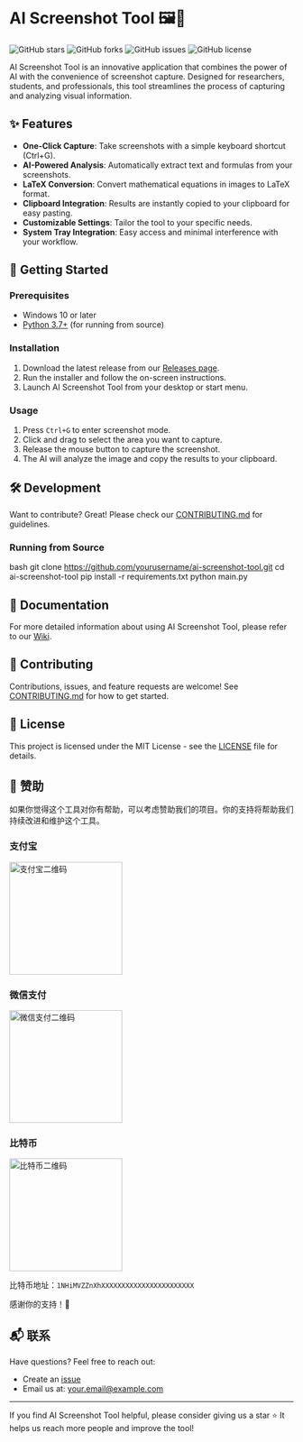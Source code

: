 # AI Screenshot Tool 🖼️🤖

![GitHub stars](https://img.shields.io/github/stars/lengff123/AIScreenshot?style=social)
![GitHub forks](https://img.shields.io/github/forks/lengff123/AIScreenshot?style=social)
![GitHub issues](https://img.shields.io/github/issues/lengff123/AIScreenshot)
![GitHub license](https://img.shields.io/github/license/lengff123/AIScreenshot)

AI Screenshot Tool is an innovative application that combines the power of AI with the convenience of screenshot capture. Designed for researchers, students, and professionals, this tool streamlines the process of capturing and analyzing visual information.

## ✨ Features

- **One-Click Capture**: Take screenshots with a simple keyboard shortcut (Ctrl+G).
- **AI-Powered Analysis**: Automatically extract text and formulas from your screenshots.
- **LaTeX Conversion**: Convert mathematical equations in images to LaTeX format.
- **Clipboard Integration**: Results are instantly copied to your clipboard for easy pasting.
- **Customizable Settings**: Tailor the tool to your specific needs.
- **System Tray Integration**: Easy access and minimal interference with your workflow.

## 🚀 Getting Started

### Prerequisites

- Windows 10 or later
- [Python 3.7+](https://www.python.org/downloads/) (for running from source)

### Installation

1. Download the latest release from our [Releases page](https://github.com/yourusername/ai-screenshot-tool/releases).
2. Run the installer and follow the on-screen instructions.
3. Launch AI Screenshot Tool from your desktop or start menu.

### Usage

1. Press `Ctrl+G` to enter screenshot mode.
2. Click and drag to select the area you want to capture.
3. Release the mouse button to capture the screenshot.
4. The AI will analyze the image and copy the results to your clipboard.

## 🛠️ Development

Want to contribute? Great! Please check our [CONTRIBUTING.md](CONTRIBUTING.md) for guidelines.

### Running from Source

bash
git clone https://github.com/yourusername/ai-screenshot-tool.git
cd ai-screenshot-tool
pip install -r requirements.txt
python main.py

## 📘 Documentation

For more detailed information about using AI Screenshot Tool, please refer to our [Wiki](https://github.com/yourusername/ai-screenshot-tool/wiki).

## 🤝 Contributing

Contributions, issues, and feature requests are welcome! See [CONTRIBUTING.md](CONTRIBUTING.md) for how to get started.

## 📄 License

This project is licensed under the MIT License - see the [LICENSE](LICENSE) file for details.

## 🙏 赞助

如果你觉得这个工具对你有帮助，可以考虑赞助我们的项目。你的支持将帮助我们持续改进和维护这个工具。

### 支付宝

<img src="https://raw.githubusercontent.com/lengff123/AIScreenshot/main/images/alipay.jpg" alt="支付宝二维码" width="200"/>

### 微信支付

<img src="https://raw.githubusercontent.com/lengff123/AIScreenshot/main/images/wechat.jpg" alt="微信支付二维码" width="200"/>

### 比特币

<img src="https://raw.githubusercontent.com/lengff123/AIScreenshot/main/images/btc.png" alt="比特币二维码" width="200"/>

比特币地址：`1NHiMVZZnXhXXXXXXXXXXXXXXXXXXXXXXX`

感谢你的支持！🎉

## 📬 联系

Have questions? Feel free to reach out:

- Create an [issue](https://github.com/yourusername/ai-screenshot-tool/issues)
- Email us at: your.email@example.com

---

If you find AI Screenshot Tool helpful, please consider giving us a star ⭐️ It helps us reach more people and improve the tool!
